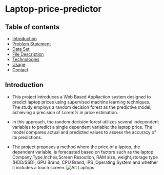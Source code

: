 # Laptop-price-predictor
## Table of contents
* [Introduction](#introduction)
* [Problem Statement](#problem-statement)
* [Data Set](#data-set)
* [File Description](#file-description)
* [Technologies](#technologies)
* [Usage](#usage)
* [Contact](#contact)
## Introduction
* This project introduces a Web Based Appliaction system designed to predict laptop prices using supervised machine learning techniques. The study employs a random decision forest as the predictive model, achieving a precision of Lorem% in price estimation.

* In this approach, the random decision forest utilizes several independent variables to predict a single dependent variable: the laptop price. The model compares actual and predicted values to assess the accuracy of its predictions.

* The project proposes a method where the price of a laptop, the dependent variable, is forecasted based on factors such as the laptop Company,Type,Inches,Screen Resoution, RAM size, weight,storage type (HDD/SSD), GPU Brand, CPU Brand, IPS ,Operating System and whether it includes a touch screen.
![Alt Laptops](C:\Users\user\Downloads\laptops_image.webp)
